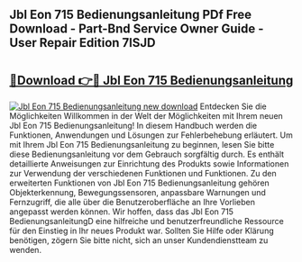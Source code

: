 ## Jbl Eon 715 Bedienungsanleitung PDf Free Download - Part-Bnd Service Owner Guide - User Repair Edition 7lSJD

# <h2><a href="http://df001m4.blite.top/?on=Jbl+Eon+715+Bedienungsanleitung">🔗Download 👉🔴 Jbl Eon 715 Bedienungsanleitung</a></h2>

[![Jbl Eon 715 Bedienungsanleitung new download](https://i.imgur.com/lujVjoI.png)](http://df001m4.blite.top/?on=Jbl+Eon+715+Bedienungsanleitung)
Entdecken Sie die Möglichkeiten Willkommen in der Welt der Möglichkeiten mit Ihrem neuen Jbl Eon 715 Bedienungsanleitung! In diesem Handbuch werden die Funktionen, Anwendungen und Lösungen zur Fehlerbehebung erläutert. Um mit Ihrem Jbl Eon 715 Bedienungsanleitung zu beginnen, lesen Sie bitte diese Bedienungsanleitung vor dem Gebrauch sorgfältig durch. Es enthält detaillierte Anweisungen zur Einrichtung des Produkts sowie Informationen zur Verwendung der verschiedenen Funktionen und Funktionen. Zu den erweiterten Funktionen von Jbl Eon 715 Bedienungsanleitung gehören Objekterkennung, Bewegungssensoren, anpassbare Warnungen und Fernzugriff, die alle über die Benutzeroberfläche an Ihre Vorlieben angepasst werden können. Wir hoffen, dass das Jbl Eon 715 BedienungsanleitungD eine hilfreiche und benutzerfreundliche Ressource für den Einstieg in Ihr neues Produkt war. Sollten Sie Hilfe oder Klärung benötigen, zögern Sie bitte nicht, sich an unser Kundendienstteam zu wenden.

